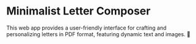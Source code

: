 # Minimalist Letter Composer
This web app provides a user-friendly interface for crafting and personalizing letters in PDF format, featuring dynamic text and images. 📝 
